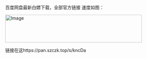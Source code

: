 百度网盘最新白嫖下载，全部官方链接
速度如图：

<img width="432" height="88" alt="Image" src="https://github.com/user-attachments/assets/d736ba33-89c0-42a5-8a9b-aa55dd610b05" />

链接在这https://pan.szczk.top/s/kncDa